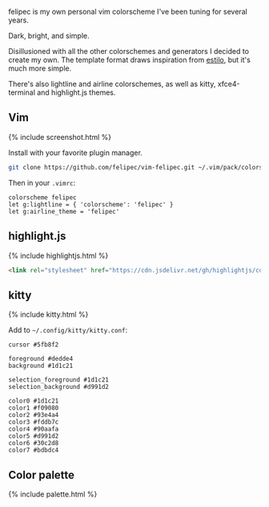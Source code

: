 felipec is my own personal vim colorscheme I've been tuning for several years.

Dark, bright, and simple.

Disillusioned with all the other colorschemes and generators I decided to create my own.
The template format draws inspiration from [estilo](https://github.com/jacoborus/estilo/), but it's much more simple.

There's also lightline and airline colorschemes, as well as kitty, xfce4-terminal and highlight.js themes.

## Vim

{% include screenshot.html %}

Install with your favorite plugin manager.

```sh
git clone https://github.com/felipec/vim-felipec.git ~/.vim/pack/colors/start/felipec
```

Then in your `.vimrc`:

```vim
colorscheme felipec
let g:lightline = { 'colorscheme': 'felipec' }
let g:airline_theme = 'felipec'
```

## highlight.js

{% include highlightjs.html %}

```html
<link rel="stylesheet" href="https://cdn.jsdelivr.net/gh/highlightjs/cdn-release@11.9/build/styles/felipec.min.css">
```

## kitty

{% include kitty.html %}

Add to `~/.config/kitty/kitty.conf`:

```
cursor #5fb8f2

foreground #dedde4
background #1d1c21

selection_foreground #1d1c21
selection_background #d991d2

color0 #1d1c21
color1 #f09080
color2 #93e4a4
color3 #fddb7c
color4 #90aafa
color5 #d991d2
color6 #30c2d8
color7 #bdbdc4
```

## Color palette

{% include palette.html %}
